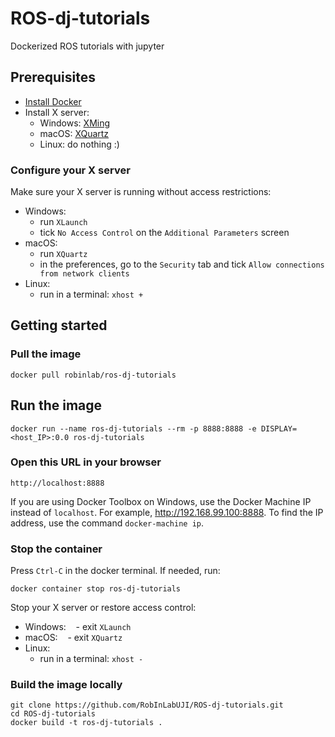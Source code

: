 # ROS-dj-tutorials 
Dockerized ROS tutorials with jupyter

## Prerequisites
* [Install Docker](https://docs.docker.com/install/)
* Install X server:
    - Windows: [XMing](http://www.straightrunning.com/XmingNotes/)
    - macOS: [XQuartz](https://www.xquartz.org/)
    - Linux: do nothing :)

### Configure your X server
Make sure your X server is running without access restrictions:
* Windows: 
    - run `XLaunch`
    - tick `No Access Control` on the `Additional Parameters` screen
* macOS:
    - run `XQuartz`
    - in the preferences, go to the `Security` tab and tick `Allow connections from network clients`
* Linux:
    - run in a terminal: `xhost +`

## Getting started

### Pull the image

    docker pull robinlab/ros-dj-tutorials
    
## Run the image

    docker run --name ros-dj-tutorials --rm -p 8888:8888 -e DISPLAY=<host_IP>:0.0 ros-dj-tutorials
    
### Open this URL in your browser

    http://localhost:8888

If you are using Docker Toolbox on Windows, use the Docker Machine IP instead of ``localhost``. For example, http://192.168.99.100:8888. To find the IP address, use the command ``docker-machine ip``.

### Stop the container

Press `Ctrl-C` in the docker terminal.
If needed, run:

    docker container stop ros-dj-tutorials

Stop your X server or restore access control:
* Windows: 
    - exit `XLaunch`
* macOS:
    - exit `XQuartz`
* Linux: 
    - run in a terminal: `xhost -`

### Build the image locally

    git clone https://github.com/RobInLabUJI/ROS-dj-tutorials.git
    cd ROS-dj-tutorials
    docker build -t ros-dj-tutorials .
